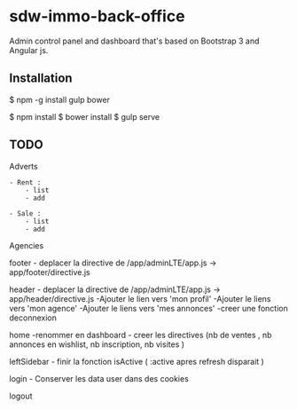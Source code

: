 # sdw-immo-back-office
Admin control panel and dashboard that's based on Bootstrap 3 and Angular js.



Installation
------------

  $ npm -g install gulp bower

  $ npm install
  $ bower install
  $ gulp serve



TODO
----

Adverts

	- Rent :
		- list
		- add
		
	- Sale :
		- list
		- add

Agencies
	

footer
	- deplacer la directive de /app/adminLTE/app.js -> app/footer/directive.js

header
	- deplacer la directive de /app/adminLTE/app.js -> app/header/directive.js
	-Ajouter le lien vers 'mon profil' 
	-Ajouter le liens vers 'mon agence' 
	-Ajouter le liens vers 'mes annonces' 
	-creer une fonction deconnexion 

home
	-renommer en dashboard
	- creer les directives (nb de ventes , nb annonces en wishlist, nb inscription, nb visites )

leftSidebar
	- finir la fonction isActive ( :active apres refresh disparait )

login
	- Conserver les data user dans des cookies

logout


